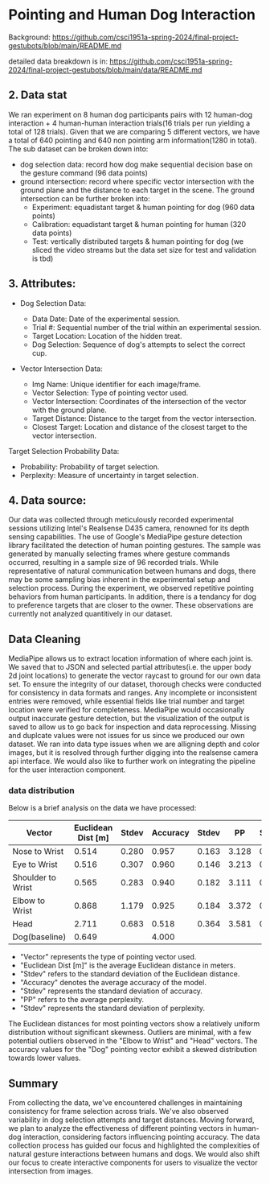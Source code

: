 # Pointing and Human Dog Interaction
Background: https://github.com/csci1951a-spring-2024/final-project-gestubots/blob/main/README.md 

detailed data breakdown is in: https://github.com/csci1951a-spring-2024/final-project-gestubots/blob/main/data/README.md


## 2. Data stat
We ran experiment on 8 human dog participants pairs with 12 human-dog interaction + 4 human-human interaction trials(16 trials per run yielding a total of 128 trials). Given that we are comparing 5 different vectors, we have a total of 640 pointing and 640 non pointing arm information(1280 in total). The sub dataset can be broken down into:
- dog selection data: record how dog make sequential decision base on the gesture command (96 data points)
- ground intersection: record where specific vector intersection with the ground plane and the distance to each target in the scene. The ground intersection can be further broken into:
  - Experiment: equadistant target  & human pointing for dog (960 data points)
  - Calibration: equadistant target & human pointing for human (320 data points)
  - Test: vertically distributed targets & human pointing for dog (we sliced the video streams but the data set size for test and validation is tbd)


## 3. Attributes:
- Dog Selection Data:
  - Data Date: Date of the experimental session.
  - Trial #: Sequential number of the trial within an experimental session.
  - Target Location: Location of the hidden treat.
  - Dog Selection: Sequence of dog's attempts to select the correct cup.
    
- Vector Intersection Data:
  - Img Name: Unique identifier for each image/frame.
  - Vector Selection: Type of pointing vector used.
  - Vector Intersection: Coordinates of the intersection of the vector with the ground plane.
  - Target Distance: Distance to the target from the vector intersection.
  - Closest Target: Location and distance of the closest target to the vector intersection.
    
Target Selection Probability Data:
  - Probability: Probability of target selection.
  - Perplexity: Measure of uncertainty in target selection.

## 4. Data source:
Our data was collected through meticulously recorded experimental sessions utilizing Intel's Realsense D435 camera, renowned for its depth sensing capabilities. The use of Google's MediaPipe gesture detection library facilitated the detection of human pointing gestures. The sample was generated by manually selecting frames where gesture commands occurred, resulting in a sample size of 96 recorded trials. While representative of natural communication between humans and dogs, there may be some sampling bias inherent in the experimental setup and selection process. During the experiment, we observed repetitive pointing behaviors from human participants. In addition, there is a tendancy for dog to preference targets that are closer to the owner. These observations are currently not analyzed quantitively in our dataset. 


## Data Cleaning

MediaPipe allows us to extract location information of where each joint is. We saved that to JSON and selected partial attributes(i.e. the upper body 2d joint locations) to generate the vector raycast to ground for our own data set. To ensure the integrity of our dataset, thorough checks were conducted for consistency in data formats and ranges. Any incomplete or inconsistent entries were removed, while essential fields like trial number and target location were verified for completeness. MediaPipe would occasionally output inaccurate gesture detection, but the visualization of the output is saved to allow us to go back for inspection and data reprocessing. Missing and duplcate values were not issues for us since we produced our own dataset. We ran into data type issues when we are alligning depth and color images, but it is resolved through further digging into the realsense camera api interface. We would also like to further work on integrating the pipeline for the user interaction component. 

### data distribution

Below is a brief analysis on the data we have processed:

| Vector            | Euclidean Dist [m] | Stdev  | Accuracy | Stdev  | PP    | Stdev  |
|-------------------|--------------------|--------|----------|--------|-------|--------|
| Nose to Wrist     | 0.514              | 0.280  | 0.957    | 0.163  | 3.128 | 0.484  |
| Eye to Wrist      | 0.516              | 0.307  | 0.960    | 0.146  | 3.213 | 0.585  |
| Shoulder to Wrist | 0.565              | 0.283  | 0.940    | 0.182  | 3.111 | 0.584  |
| Elbow to Wrist    | 0.868              | 1.179  | 0.925    | 0.184  | 3.372 | 0.568  |
| Head              | 2.711              | 0.683  | 0.518    | 0.364  | 3.581 | 0.520  |
| Dog(baseline)         | 0.649              |        | 4.000    |         |       |        |

- "Vector" represents the type of pointing vector used.
- "Euclidean Dist [m]" is the average Euclidean distance in meters.
- "Stdev" refers to the standard deviation of the Euclidean distance.
- "Accuracy" denotes the average accuracy of the model.
- "Stdev" represents the standard deviation of accuracy.
- "PP" refers to the average perplexity.
- "Stdev" represents the standard deviation of perplexity.

The Euclidean distances for most pointing vectors show a relatively uniform distribution without significant skewness. Outliers are minimal, with a few potential outliers observed in the "Elbow to Wrist" and "Head" vectors. The accuracy values for the "Dog" pointing vector exhibit a skewed distribution towards lower values. 


## Summary

From collecting the data, we've encountered challenges in maintaining consistency for frame selection across trials. We've also observed variability in dog selection attempts and target distances. Moving forward, we plan to analyze the effectiveness of different pointing vectors in human-dog interaction, considering factors influencing pointing accuracy. The data collection process has guided our focus and highlighted the complexities of natural gesture interactions between humans and dogs. We would also shift our focus to create interactive components for users to visualize the vector intersection from images. 

